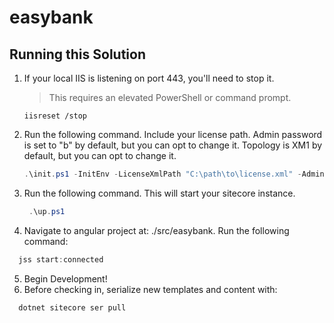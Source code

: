 # easybank

## Running this Solution
1. If your local IIS is listening on port 443, you'll need to stop it.
   > This requires an elevated PowerShell or command prompt.
   ```
   iisreset /stop
   ```

2. Run the following command. Include your license path. Admin password is set to "b" by default, but you can opt to change it. Topology is XM1 by default, but you can opt to change it. 
    ```ps1
    .\init.ps1 -InitEnv -LicenseXmlPath "C:\path\to\license.xml" -AdminPassword "DesiredAdminPassword" -Topology xm1
    ```
3. Run the following command. This will start your sitecore instance. 
   ```ps1
    .\up.ps1
    ```
4. Navigate to angular project at: ./src/easybank. Run the following command: 
  ```ps1 
    jss start:connected
  ```
5. Begin Development!
6. Before checking in, serialize new templates and content with: 
  ```ps1 
    dotnet sitecore ser pull
  ```
